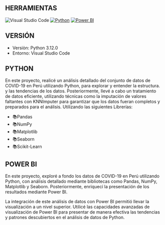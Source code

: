 ## HERRAMIENTAS 
![Visual Studio Code](https://img.shields.io/badge/Visual_Studio_Code-0078D4?style=for-the-badge&logo=visual%20studio%20code&logoColor=white)
[![Python](https://img.shields.io/badge/Python-FFD43B?style=for-the-badge&logo=python&logoColor=blue)](https://www.python.org/)
[![Power BI](https://img.shields.io/badge/PowerBI-F2C811?style=for-the-badge&logo=Power%20BI&logoColor=white)](https://powerbi.microsoft.com/)


## VERSIÓN 

* Versiòn: Python 3.12.0  
* Entorno: Visual Studio Code

## PYTHON

En este proyecto, realicé un análisis detallado del conjunto de datos de COVID-19 en Perú utilizando Python, para explorar y entender la estructura.  y las tendencias de los datos. Posteriormente, llevé a cabo un tratamiento de datos eficiente, utilizando técnicas como la imputación de valores faltantes con KNNImputer para garantizar que los datos fueran completos y preparados para el análisis. Utilizando 
las siguientes Librerías:

* 📚Pandas
* 📚NumPy
* 📚Matplotlib
* 📚Seaborn
* 📚Scikit-Learn


## POWER BI

En este proyecto, exploré a fondo los datos de COVID-19 en Perú utilizando Python, con análisis detallado mediante bibliotecas como Pandas, NumPy, Matplotlib y Seaborn. Posteriormente, enriquecí la presentación de los resultados mediante Power BI.

La integración de este análisis de datos con Power BI permitió llevar la visualización a un nivel superior. Utilicé las 
capacidades avanzadas de visualización de Power BI para presentar de manera efectiva las tendencias y patrones descubiertos 
en el análisis de datos de Python.





